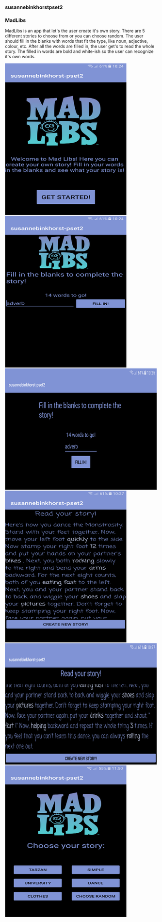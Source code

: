 ### susannebinkhorstpset2
### MadLibs

MadLibs is an app that let's the user create it's own story. There are 5 different stories to choose
from or you can choose random. The user should fill in the blanks with words that fit the type, like noun, 
adjective, colour, etc. After all the words are filled in, the user get's to read the whole story. The 
filled in words are bold and white-ish so the user can recognize it's own words.

<img src="doc/Screenshot_20171110-102434.png" alt="screenshot" width="400" height="500"/>
<img src="doc/Screenshot_20171110-102452.png" alt="screenshot" width="400" height="500"/>
<img src="doc/Screenshot_20171110-102503.png" alt="screenshot" width="500" height="400"/>
<img src="doc/Screenshot_20171110-102721.png" alt="screenshot" width="400" height="500"/>
<img src="doc/Screenshot_20171110-102732.png" alt="screenshot" width="500" height="400"/>
<img src="doc/Screenshot_20171110-115003.png" alt="screenshot" width="400" height="500"/>

